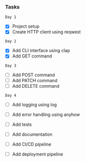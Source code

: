### Tasks

`Day 1`

- [x] Project setup
- [x] Create HTTP client using reqwest

`Day 2`

- [x] Add CLI interface using clap
- [x] Add GET command

`Day 3`

- [ ] Add POST command
- [ ] Add PATCH command
- [ ] Add DELETE command

`Day 4`

- [ ] Add logging using log
- [ ] Add error handling using anyhow
- [ ] Add tests
- [ ] Add documentation
- [ ] Add CI/CD pipeline
- [ ] Add deployment pipeline


